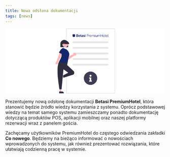 ```yaml
---
title: Nowa odsłona dokumentacji
tags: [news]
---
```


![Instrukcja](/img/blog/2022-02-07-Instrukcja/instrukcja.png)

Prezentujemy nową odsłonę dokumentacji **Betasi PremiumHotel**, która stanowić będzie źródło wiedzy korzystania z systemu. Oprócz podstawowej wiedzy na temat samego systemu zamieszczamy ponadto dokumentację dotyczącą produktów POS, aplikacji mobilnej oraz naszej platformy rezerwacji wraz z panelem gościa. 

Zachęcamy użytkowników PremiumHotel do częstego odwiedzania zakładki **Co nowego**. Będziemy na bieżąco informować o nowościach wprowadzonych do systemu, jak również prezentować rozwiązania, które ułatwiają codzienną pracę w systemie.